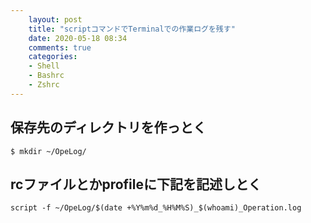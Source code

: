 ```yaml
---
    layout: post
    title: "scriptコマンドでTerminalでの作業ログを残す"
    date: 2020-05-18 08:34
    comments: true
    categories:
    - Shell
    - Bashrc
    - Zshrc
---
```


## 保存先のディレクトリを作っとく
```
$ mkdir ~/OpeLog/
```

## rcファイルとかprofileに下記を記述しとく
```
script -f ~/OpeLog/$(date +%Y%m%d_%H%M%S)_$(whoami)_Operation.log
```
